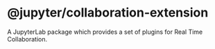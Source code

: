 # @jupyter/collaboration-extension

A JupyterLab package which provides a set of plugins for Real Time Collaboration.
